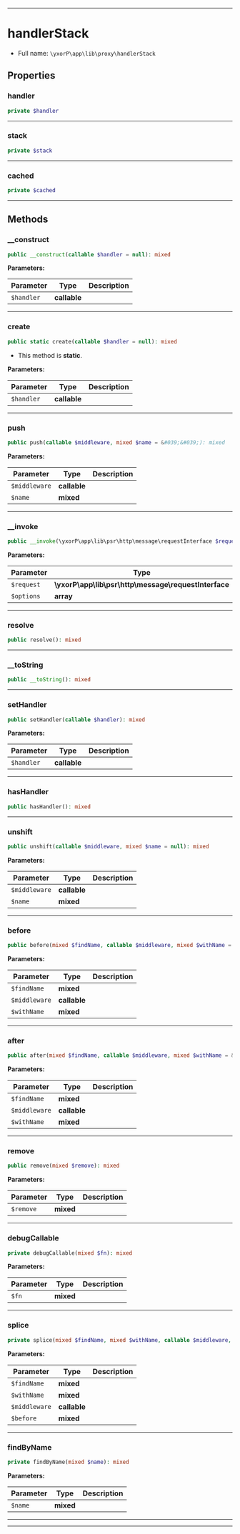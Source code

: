 ***

# handlerStack





* Full name: `\yxorP\app\lib\proxy\handlerStack`



## Properties


### handler



```php
private $handler
```






***

### stack



```php
private $stack
```






***

### cached



```php
private $cached
```






***

## Methods


### __construct



```php
public __construct(callable $handler = null): mixed
```








**Parameters:**

| Parameter | Type | Description |
|-----------|------|-------------|
| `$handler` | **callable** |  |




***

### create



```php
public static create(callable $handler = null): mixed
```



* This method is **static**.




**Parameters:**

| Parameter | Type | Description |
|-----------|------|-------------|
| `$handler` | **callable** |  |




***

### push



```php
public push(callable $middleware, mixed $name = &#039;&#039;): mixed
```








**Parameters:**

| Parameter | Type | Description |
|-----------|------|-------------|
| `$middleware` | **callable** |  |
| `$name` | **mixed** |  |




***

### __invoke



```php
public __invoke(\yxorP\app\lib\psr\http\message\requestInterface $request, array $options): mixed
```








**Parameters:**

| Parameter | Type | Description |
|-----------|------|-------------|
| `$request` | **\yxorP\app\lib\psr\http\message\requestInterface** |  |
| `$options` | **array** |  |




***

### resolve



```php
public resolve(): mixed
```











***

### __toString



```php
public __toString(): mixed
```











***

### setHandler



```php
public setHandler(callable $handler): mixed
```








**Parameters:**

| Parameter | Type | Description |
|-----------|------|-------------|
| `$handler` | **callable** |  |




***

### hasHandler



```php
public hasHandler(): mixed
```











***

### unshift



```php
public unshift(callable $middleware, mixed $name = null): mixed
```








**Parameters:**

| Parameter | Type | Description |
|-----------|------|-------------|
| `$middleware` | **callable** |  |
| `$name` | **mixed** |  |




***

### before



```php
public before(mixed $findName, callable $middleware, mixed $withName = &#039;&#039;): mixed
```








**Parameters:**

| Parameter | Type | Description |
|-----------|------|-------------|
| `$findName` | **mixed** |  |
| `$middleware` | **callable** |  |
| `$withName` | **mixed** |  |




***

### after



```php
public after(mixed $findName, callable $middleware, mixed $withName = &#039;&#039;): mixed
```








**Parameters:**

| Parameter | Type | Description |
|-----------|------|-------------|
| `$findName` | **mixed** |  |
| `$middleware` | **callable** |  |
| `$withName` | **mixed** |  |




***

### remove



```php
public remove(mixed $remove): mixed
```








**Parameters:**

| Parameter | Type | Description |
|-----------|------|-------------|
| `$remove` | **mixed** |  |




***

### debugCallable



```php
private debugCallable(mixed $fn): mixed
```








**Parameters:**

| Parameter | Type | Description |
|-----------|------|-------------|
| `$fn` | **mixed** |  |




***

### splice



```php
private splice(mixed $findName, mixed $withName, callable $middleware, mixed $before): mixed
```








**Parameters:**

| Parameter | Type | Description |
|-----------|------|-------------|
| `$findName` | **mixed** |  |
| `$withName` | **mixed** |  |
| `$middleware` | **callable** |  |
| `$before` | **mixed** |  |




***

### findByName



```php
private findByName(mixed $name): mixed
```








**Parameters:**

| Parameter | Type | Description |
|-----------|------|-------------|
| `$name` | **mixed** |  |




***


***

